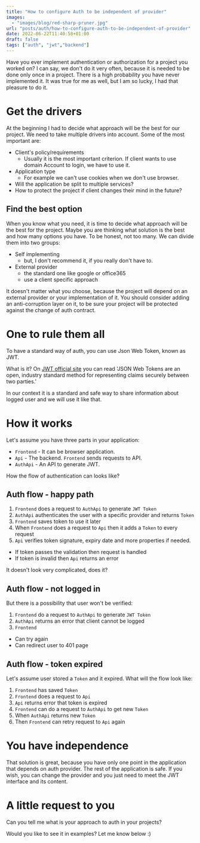 ```yaml
---
title: "How to configure Auth to be independent of provider"
images:
  - "images/blog/red-sharp-pruner.jpg"
url: "posts/auth/how-to-configure-auth-to-be-independent-of-provider"
date: 2022-06-22T11:40:58+01:00
draft: false
tags: ["auth", "jwt","backend"]
---
```


Have you ever implement authentication or authorization for a project you worked on? I can say,  we don't do it very often, because it is needed to be done only once in a project. There is a high probability you have never implemented it. It was true for me as well, but I am so lucky, I had that pleasure to do it. 

# Get the drivers
At the beginning I had to decide what approach will be the best for our project. We need to take multiple drivers into account. Some of the most important are:
- Client's policy/requirements
  - Usually it is the most important criterion. If client wants to use domain Account to login, we have to use it. 
- Application type 
  - For example we can't use cookies when we don't use browser.
- Will the application be split to multiple services?
- How to protect the project if client changes their mind in the future?

## Find the best option
When you know what you need, it is time to decide what approach will be the best for the project. Maybe you are thinking what solution is the best and how many options you have. To be honest, not too many. We can divide them into two groups:

- Self implementing
  - but, I don't recommend it, if you really don't have to.
- External provider
  - the standard one like google or office365
  - use a client specific approach

It doesn't matter what you choose, because the project will depend on an external provider or your implementation of it. You should consider adding an anti-corruption layer on it, to be sure  your project will be protected against the change of auth contract. 

# One to rule them all
To have a standard way of auth, you can use Json Web Token, known as JWT. 

What is it? On [JWT official site](https://jwt.io/) you can read 'JSON Web Tokens are an open, industry standard method for representing claims securely between two parties.' 

In our context it is a standard and safe way to share information about logged user and we will use it like that.

# How it works
Let's assume you have three parts in your application:
- `Frontend` - It can be browser application.
- `Api` - The backend. `Frontend` sends requests to API.
- `AuthApi` - An API to generate JWT.

How the flow of authentication can looks like?

## Auth flow - happy path 

1. `Frontend` does a request to `AuthApi` to generate `JWT Token`
2. `AuthApi` authenticates the user with a specific provider and returns `Token`
3. `Frontend` saves token to use it later
4. When `Frontend` does a request to `Api` then it adds a `Token` to every request
5. `Api` verifies token signature, expiry date and more properties if needed. 
  - If token passes the validation then request is handled
  - If token is invalid then `Api` returns an error

It doesn't look very complicated, does it?

## Auth flow - not logged in
But there is a possibility that user won't be verified:

1. `Frontend` do a request to `AuthApi` to generate `JWT Token`
2. `AuthApi` returns an error that client cannot be logged
3. `Frontend` 
  - Can try again
  - Can redirect user to 401 page

## Auth flow - token expired
Let's assume user stored a `Token` and it expired. What will the flow look like:

1. `Frontend` has saved `Token` 
2. `Frontend` does a request to `Api`
3. `Api` returns error that token is expired
4. `Frontend` can do a request to `AuthApi` to get new `Token`
5. When `AuthApi` returns new `Token`
6. Then `Frontend` can retry request to `Api` again

# You have independence
That solution is great, because you have only one point in the application that depends on auth provider. The rest of the application is safe. If you wish, you can change the provider and you just need to meet the JWT interface and its content. 

# A little request to you
Can you tell me what is your approach to auth in your projects?

Would you like to see it in examples? Let me know below :)
